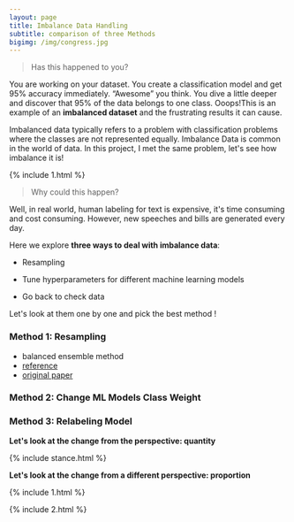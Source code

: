 ```yaml
---
layout: page
title: Imbalance Data Handling
subtitle: comparison of three Methods
bigimg: /img/congress.jpg
---
```





> Has this happened to you?

You are working on your dataset. You create a classification model and get 95% accuracy immediately. “Awesome” you think. You dive a little deeper and discover that 95% of the data belongs to one class. Ooops!This is an example of an **imbalanced dataset** and the frustrating results it can cause.

Imbalanced data typically refers to a problem with classification problems where the classes are not represented equally.
Imbalance Data is common in the world of data. In this project, I met the same problem, let's see how imbalance it is!

{% include 1.html %}

> Why could this happen?

Well, in real world, human labeling for text is expensive, it's time consuming and cost consuming. However, new speeches and bills are generated every day. 

Here we explore **three ways to deal with imbalance data**: 

* Resampling

* Tune hyperparameters for different machine learning models

* Go back to check data

Let's look at them one by one and pick the best method !

### Method 1: Resampling
* balanced ensemble method
* [reference](https://imbalanced-learn.org/en/stable/ensemble.html)
* [original paper](https://statistics.berkeley.edu/sites/default/files/tech-reports/666.pdf)

### Method 2: Change ML Models Class Weight

### Method 3: Relabeling Model

**Let's look at the change from the perspective: quantity**


{% include stance.html %}

**Let's look at the change from a different perspective: proportion**

{% include 1.html %}

{% include 2.html %}
